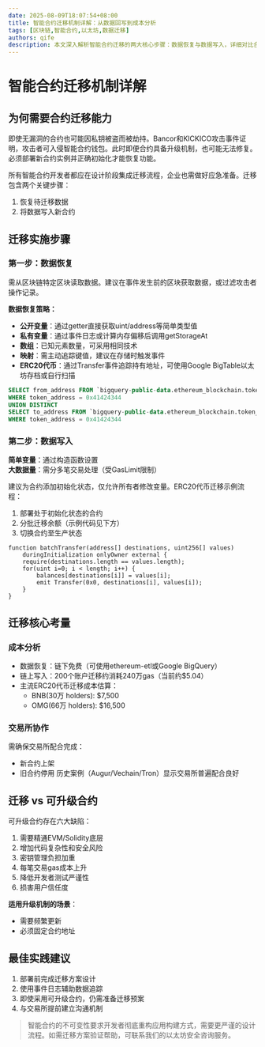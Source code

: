 ```yaml
---
date: 2025-08-09T18:07:54+08:00
title: 智能合约迁移机制详解：从数据回写到成本分析
tags: [区块链,智能合约,以太坊,数据迁移]
authors: qife
description: 本文深入解析智能合约迁移的两大核心步骤：数据恢复与数据写入，详细对比合约迁移与可升级合约的优劣，并提供交易所协作建议与成本测算模型，帮助开发者建立完善的应急迁移方案。
---
```


# 智能合约迁移机制详解

## 为何需要合约迁移能力
即使无漏洞的合约也可能因私钥被盗而被劫持。Bancor和KICKICO攻击事件证明，攻击者可入侵智能合约钱包。此时即便合约具备升级机制，也可能无法修复。必须部署新合约实例并正确初始化才能恢复功能。

所有智能合约开发者都应在设计阶段集成迁移流程，企业也需做好应急准备。迁移包含两个关键步骤：
1. 恢复待迁移数据
2. 将数据写入新合约

## 迁移实施步骤

### 第一步：数据恢复
需从区块链特定区块读取数据。建议在事件发生前的区块获取数据，或过滤攻击者操作记录。

**数据恢复策略：**
- **公开变量**：通过getter直接获取uint/address等简单类型值
- **私有变量**：通过事件日志或计算内存偏移后调用getStorageAt
- **数组**：已知元素数量，可采用相同技术
- **映射**：需主动追踪键值，建议在存储时触发事件
- **ERC20代币**：通过Transfer事件追踪持有地址，可使用Google BigTable以太坊存档或自行扫描

```sql
SELECT from_address FROM `bigquery-public-data.ethereum_blockchain.token_transfers` 
WHERE token_address = 0x41424344
UNION DISTINCT
SELECT to_address FROM `bigquery-public-data.ethereum_blockchain.token_transfers` 
WHERE token_address = 0x41424344
```

### 第二步：数据写入
**简单变量**：通过构造函数设置  
**大数据量**：需分多笔交易处理（受GasLimit限制）

建议为合约添加初始化状态，仅允许所有者修改变量。ERC20代币迁移示例流程：
1. 部署处于初始化状态的合约
2. 分批迁移余额（示例代码见下方）
3. 切换合约至生产状态

```solidity
function batchTransfer(address[] destinations, uint256[] values) 
    duringInitialization onlyOwner external {
    require(destinations.length == values.length);
    for(uint i=0; i < length; i++) {
        balances[destinations[i]] = values[i];
        emit Transfer(0x0, destinations[i], values[i]);
    }
}
```

## 迁移核心考量

### 成本分析
- 数据恢复：链下免费（可使用ethereum-etl或Google BigQuery）
- 链上写入：200个账户迁移约消耗240万gas（当前约$5.04）
- 主流ERC20代币迁移成本估算：
  - BNB(30万 holders): $7,500
  - OMG(66万 holders): $16,500

### 交易所协作
需确保交易所配合完成：
- 新合约上架
- 旧合约停用
历史案例（Augur/Vechain/Tron）显示交易所普遍配合良好

## 迁移 vs 可升级合约
可升级合约存在六大缺陷：
1. 需要精通EVM/Solidity底层
2. 增加代码复杂性和安全风险
3. 密钥管理负担加重
4. 每笔交易gas成本上升
5. 降低开发者测试严谨性
6. 损害用户信任度

**适用升级机制的场景**：
- 需要频繁更新
- 必须固定合约地址

## 最佳实践建议
1. 部署前完成迁移方案设计
2. 使用事件日志辅助数据追踪
3. 即使采用可升级合约，仍需准备迁移预案
4. 与交易所提前建立沟通机制

> 智能合约的不可变性要求开发者彻底重构应用构建方式，需要更严谨的设计流程。如需迁移方案验证帮助，可联系我们的以太坊安全咨询服务。
